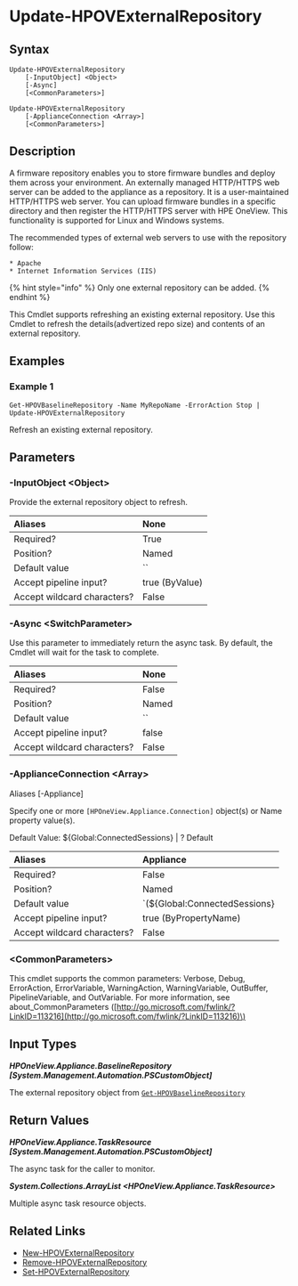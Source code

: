 ﻿---
description: Refresh an existing external baseline repository.
---

# Update-HPOVExternalRepository

## Syntax

```text
Update-HPOVExternalRepository
    [-InputObject] <Object>
    [-Async]
    [<CommonParameters>]
```

```text
Update-HPOVExternalRepository
    [-ApplianceConnection <Array>]
    [<CommonParameters>]
```

## Description

A firmware repository enables you to store firmware bundles and deploy them across your environment.  An externally managed HTTP/HTTPS web server can be added to the appliance as a repository. It is a user-maintained HTTP/HTTPS web server. You can upload firmware bundles in a specific directory and then register the HTTP/HTTPS server with HPE OneView. This functionality is supported for Linux and Windows systems.

The recommended types of external web servers to use with the repository follow:

	* Apache
	* Internet Information Services (IIS)

{% hint style="info" %}
Only one external repository can be added.
{% endhint %}


This Cmdlet supports refreshing an existing external repository.  Use this Cmdlet to refresh the details(advertized repo size) and contents of an external repository.

## Examples

###  Example 1 

```text
Get-HPOVBaselineRepository -Name MyRepoName -ErrorAction Stop | Update-HPOVExternalRepository

```

Refresh an existing external repository.

## Parameters

### -InputObject &lt;Object&gt;

Provide the external repository object to refresh.

| Aliases | None |
| :--- | :--- |
| Required? | True |
| Position? | Named |
| Default value | `` |
| Accept pipeline input? | true (ByValue) |
| Accept wildcard characters? | False |

### -Async &lt;SwitchParameter&gt;

Use this parameter to immediately return the async task.  By default, the Cmdlet will wait for the task to complete.

| Aliases | None |
| :--- | :--- |
| Required? | False |
| Position? | Named |
| Default value | `` |
| Accept pipeline input? | false |
| Accept wildcard characters? | False |

### -ApplianceConnection &lt;Array&gt;

Aliases [-Appliance]

Specify one or more `[HPOneView.Appliance.Connection]` object(s) or Name property value(s).

Default Value: ${Global:ConnectedSessions} | ? Default

| Aliases | Appliance |
| :--- | :--- |
| Required? | False |
| Position? | Named |
| Default value | `(${Global:ConnectedSessions} | ? Default)` |
| Accept pipeline input? | true (ByPropertyName) |
| Accept wildcard characters? | False |

### &lt;CommonParameters&gt;

This cmdlet supports the common parameters: Verbose, Debug, ErrorAction, ErrorVariable, WarningAction, WarningVariable, OutBuffer, PipelineVariable, and OutVariable. For more information, see about\_CommonParameters \([http://go.microsoft.com/fwlink/?LinkID=113216](http://go.microsoft.com/fwlink/?LinkID=113216)\)

## Input Types

_**HPOneView.Appliance.BaselineRepository [System.Management.Automation.PSCustomObject]**_

The external repository object from [`Get-HPOVBaselineRepository`](get-hpovbaselinerepository.md)

## Return Values

_**HPOneView.Appliance.TaskResource [System.Management.Automation.PSCustomObject]**_

The async task for the caller to monitor.

_**System.Collections.ArrayList <HPOneView.Appliance.TaskResource>**_

Multiple async task resource objects.

## Related Links

* [New-HPOVExternalRepository](new-hpovexternalrepository.md)
* [Remove-HPOVExternalRepository](remove-hpovexternalrepository.md)
* [Set-HPOVExternalRepository](set-hpovexternalrepository.md)
